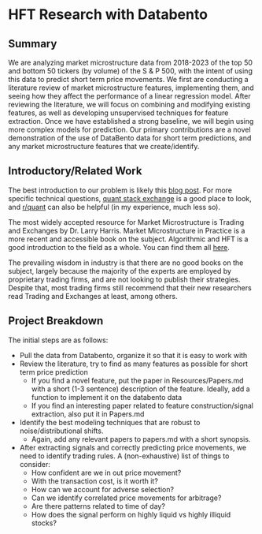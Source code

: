 # HFT Research with Databento
## Summary
We are analyzing market microstructure data from 2018-2023 of the top 50 and bottom 50 tickers (by volume) of the S & P 500, with the intent of using this data to predict short term price movements.  We first are conducting a literature review of market microstructure features, implementing them, and seeing how they affect the performance of a linear regression model. After reviewing the literature, we will focus on combining and modifying existing features, as well as developing unsupervised techniques for feature extraction. Once we have established a strong baseline, we will begin using more complex models for prediction. Our primary contributions are a novel demonstration of the use of DataBento data for short term predictions, and any market microstructure features that we create/identify.   

## Introductory/Related Work 
The best introduction to our problem is likely this [blog post](https://blog.headlandstech.com/2017/08/). For more specific technical questions, [quant stack exchange](https://quant.stackexchange.com/) is a good place to look, and [r/quant](https://www.reddit.com/r/quant/) can also be helpful (in my experience, much less so).  

The most widely accepted resource for Market Microstructure is Trading and Exchanges by Dr. Larry Harris. Market Microstructure in Practice is a more recent and accessible book on the subject.  Algorithmic and HFT is a good introduction to the field as a whole. You can find them all [here](https://drive.google.com/drive/folders/1vJjAp80vsVrtAmwEFCjfoozFyOie6PoW?usp=drive_link).

The prevailing wisdom in industry is that there are no good books on the subject, largely because the majority of the experts are employed by proprietary trading firms, and are not looking to publish their strategies. Despite that, most trading firms still recommend that their new researchers read Trading and Exchanges at least, among others. 

## Project Breakdown 
The initial steps are as follows: 
- Pull the data from Databento, organize it so that it is easy to work with
- Review the literature, try to find as many features as possible for short term price prediction
    - If you find a novel feature, put the paper in Resources/Papers.md with a short (1-3 sentence) description of the feature. Ideally, add a function to implement it on the databento data 
    - If you find an interesting paper related to feature construction/signal extraction, also put it in Papers.md
- Identify the best modeling techniques that are robust to noise/distributional shifts.
    - Again, add any relevant papers to papers.md with a short synopsis.
- After extracting signals and correctly predicting price movements, we need to identify trading rules. A (non-exhaustive) list of things to consider:
    - How confident are we in out price movement?
    - With the transaction cost, is it worth it?
    - How can we account for adverse selection?
    - Can we identify correlated price movements for arbitrage?
    - Are there patterns related to time of day?
    - How does the signal perform on highly liquid vs highly illiquid stocks?
